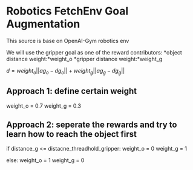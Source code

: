 # Robotics FetchEnv Goal Augmentation
This source is base on OpenAI-Gym robotics env

We will use the gripper goal as one of the reward contributors:
*object distance weight:*weight_o
*gripper distance weight:*weight_g

$d = weight_o ||ag_o - dg_o|| + weight_g ||ag_g - dg_g||$

## Approach 1: define certain weight
weight_o = 0.7
weight_g = 0.3

## Approach 2: seperate the rewards and try to learn how to reach the object first
if distance_g <= distacne_threadhold_gripper:
  weight_o = 0
  weight_g = 1
  
 else:
  weight_o = 1
  weight_g = 0
